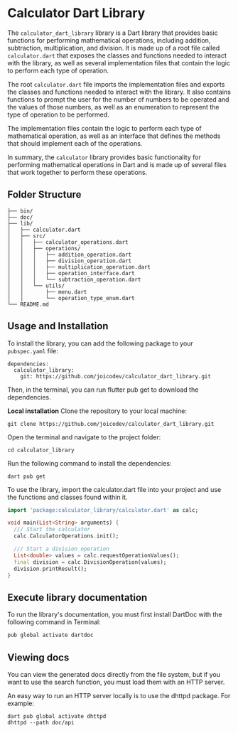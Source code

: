 # Calculator Dart Library

The `calculator_dart_library` library is a Dart library that provides basic functions for performing mathematical operations, including addition, subtraction, multiplication, and division. It is made up of a root file called `calculator.dart` that exposes the classes and functions needed to interact with the library, as well as several implementation files that contain the logic to perform each type of operation.

The root `calculator.dart` file imports the implementation files and exports the classes and functions needed to interact with the library. It also contains functions to prompt the user for the number of numbers to be operated and the values of those numbers, as well as an enumeration to represent the type of operation to be performed.

The implementation files contain the logic to perform each type of mathematical operation, as well as an interface that defines the methods that should implement each of the operations.

In summary, the `calculator` library provides basic functionality for performing mathematical operations in Dart and is made up of several files that work together to perform these operations.

## Folder Structure

``` 
├── bin/
├── doc/
├── lib/
│   ├── calculator.dart
│   ├── src/
│   │   ├── calculator_operations.dart
│   │   ├── operations/
│   │   │   ├── addition_operation.dart
│   │   │   ├── division_operation.dart
│   │   │   ├── multiplication_operation.dart
│   │   │   ├── operation_interface.dart
│   │   │   └── subtraction_operation.dart
│   │   └── utils/
│   │       ├── menu.dart
│   │       └── operation_type_enum.dart
└── README.md

```

## Usage and Installation

To install the library, you can add the following package to your `pubspec.yaml` file:
```
dependencies:
  calculator_library:
    git: https://github.com/joicodev/calculator_dart_library.git
```

Then, in the terminal, you can run flutter pub get to download the dependencies.

**Local installation**
Clone the repository to your local machine:

``` 
git clone https://github.com/joicodev/calculator_dart_library.git
```

Open the terminal and navigate to the project folder:

```
cd calculator_library
```
Run the following command to install the dependencies:

```
dart pub get
```

To use the library, import the calculator.dart file into your project and use the functions and classes found within it.

```dart
import 'package:calculator_library/calculator.dart' as calc;

void main(List<String> arguments) {
  /// Start the calculator
  calc.CalculatorOperations.init();

  /// Start a division operation
  List<double> values = calc.requestOperationValues();
  final division = calc.DivisionOperation(values);
  division.printResult();
}
```

## Execute library documentation

To run the library's documentation, you must first install DartDoc with the following command in Terminal:

``` dart
pub global activate dartdoc
```

## Viewing docs
You can view the generated docs directly from the file system, but if you want to use the search function, you must load them with an HTTP server.

An easy way to run an HTTP server locally is to use the dhttpd package. For example:
```
dart pub global activate dhttpd
dhttpd --path doc/api
```
